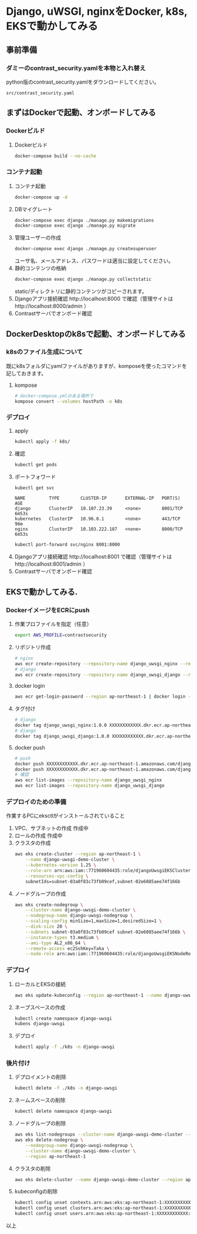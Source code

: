 # Django, uWSGI, nginxをDocker, k8s, EKSで動かしてみる

## 事前準備
### ダミーのcontrast_security.yamlを本物と入れ替え
python版のcontrast_security.yamlをダウンロードしてください。
```
src/contrast_security.yaml
```

## まずはDockerで起動、オンボードしてみる
### Dockerビルド
1. Dockerビルド
    ```bash
    docker-compose build --no-cache
    ```

### コンテナ起動
1. コンテナ起動
    ```bash
    docker-compose up -d
    ```
2. DBマイグレート
    ```bash
    docker-compose exec django ./manage.py makemigrations
    docker-compose exec django ./manage.py migrate
    ```
4. 管理ユーザーの作成
    ```bash
    docker-compose exec django ./manage.py createsuperuser
    ```
    ユーザ名、メールアドレス、パスワードは適当に設定してください。
5. 静的コンテンツの格納
    ```bash
    docker-compose exec django ./manage.py collectstatic
    ```
    static/ディレクトリに静的コンテンツがコピーされます。
6. Djangoアプリ接続確認
  http://localhost:8000 で確認（管理サイトは http://localhost:8000/admin ）
7. Contrastサーバでオンボード確認

## DockerDesktopのk8sで起動、オンボードしてみる
### k8sのファイル生成について
既にk8sフォルダにyamlファイルがありますが、komposeを使ったコマンドを記しておきます。
1. kompose
    ```bash
    # docker-compose.ymlのある場所で
    kompose convert --volumes hostPath -o k8s
    ```
### デプロイ
1. apply
    ```bash
    kubectl apply -f k8s/
    ```
2. 確認
    ```bash
    kubectl get pods
    ```
3. ポートフォワード
    ```bash
    kubectl get svc
    ```
    ```
    NAME         TYPE        CLUSTER-IP       EXTERNAL-IP   PORT(S)    AGE
    django       ClusterIP   10.107.23.39     <none>        8001/TCP   6m53s
    kubernetes   ClusterIP   10.96.0.1        <none>        443/TCP    96m
    nginx        ClusterIP   10.103.222.187   <none>        8000/TCP   6m53s
    ```
    ```bash
    kubectl port-forward svc/nginx 8001:8000
    ```
4. Djangoアプリ接続確認
  http://localhost:8001 で確認（管理サイトは http://localhost:8001/admin ）
5. Contrastサーバでオンボード確認

## EKSで動かしてみる.
### DockerイメージをECRにpush
1. 作業プロファイルを指定（任意）
    ```bash
    export AWS_PROFILE=contrastsecurity
    ```
1. リポジトリ作成
    ```bash
    # nginx
    aws ecr create-repository --repository-name django_uwsgi_nginx --region ap-northeast-1
    # django
    aws ecr create-repository --repository-name django_uwsgi_django --region ap-northeast-1
    ```
2. docker login  
    ```bash
    aws ecr get-login-password --region ap-northeast-1 | docker login --username AWS --password-stdin XXXXXXXXXXXX.dkr.ecr.ap-northeast-1.amazonaws.com
    ```
3. タグ付け
    ```bash
    # django
    docker tag django_uwsgi_nginx:1.0.0 XXXXXXXXXXXX.dkr.ecr.ap-northeast-1.amazonaws.com/django_uwsgi_nginx:1.0.0
    # django
    docker tag django_uwsgi_django:1.0.0 XXXXXXXXXXXX.dkr.ecr.ap-northeast-1.amazonaws.com/django_uwsgi_django:1.0.0
    ```
4. docker push
    ```bash
    # push
    docker push XXXXXXXXXXXX.dkr.ecr.ap-northeast-1.amazonaws.com/django_uwsgi_nginx:1.0.0
    docker push XXXXXXXXXXXX.dkr.ecr.ap-northeast-1.amazonaws.com/django_uwsgi_django:1.0.0
    # 確認
    aws ecr list-images --repository-name django_uwsgi_nginx
    aws ecr list-images --repository-name django_uwsgi_django
    ```

### デプロイのための準備
作業するPCにeksctlがインストールされていること
1. VPC、サブネットの作成
    作成中
2. ロールの作成
    作成中
3. クラスタの作成
    ```bash
    aws eks create-cluster --region ap-northeast-1 \
        --name django-uwsgi-demo-cluster \
        --kubernetes-version 1.25 \
        --role-arn arn:aws:iam::771960604435:role/djangoUwsgiEKSClusterRole \
        --resources-vpc-config \
        subnetIds=subnet-03a0f83c73fb09cef,subnet-02e6085aee74f166b
    ```
4. ノードグループの作成
    ```bash
    aws eks create-nodegroup \
        --cluster-name django-uwsgi-demo-cluster \
        --nodegroup-name django-uwsgi-nodegroup \
        --scaling-config minSize=1,maxSize=1,desiredSize=1 \
        --disk-size 20 \
        --subnets subnet-03a0f83c73fb09cef subnet-02e6085aee74f166b \
        --instance-types t3.medium \
        --ami-type AL2_x86_64 \
        --remote-access ec2SshKey=Taka \
        --node-role arn:aws:iam::771960604435:role/djangoUwsgiEKSNodeRole 
    ```

### デプロイ
1. ローカルとEKSの接続
    ```bash
    aws eks update-kubeconfig --region ap-northeast-1 --name django-uwsgi-demo-cluster
    ```
2. ネープスペースの作成
    ```bash
    kubectl create namespace django-uwsgi
    kubens django-uwsgi
    ```
3. デプロイ
    ```bash
    kubectl apply -f ./k8s -n django-uwsgi
    ```

### 後片付け
1. デプロイメントの削除
    ```bash
    kubectl delete -f ./k8s -n django-uwsgi
    ```
2. ネームスペースの削除
    ```bash
    kubectl delete namespace django-uwsgi
    ```
3. ノードグループの削除
    ```bash
    aws eks list-nodegroups --cluster-name django-uwsgi-demo-cluster --region ap-northeast-1
    aws eks delete-nodegroup \
        --nodegroup-name django-uwsgi-nodegroup \
        --cluster-name django-uwsgi-demo-cluster \
        --region ap-northeast-1
    ```
4. クラスタの削除
    ```bash
    aws eks delete-cluster --name django-uwsgi-demo-cluster --region ap-northeast-1
    ```
5. kubeconfigの削除
    ```bash
    kubectl config unset contexts.arn:aws:eks:ap-northeast-1:XXXXXXXXXXXX:cluster/django-uwsgi-demo-cluster
    kubectl config unset clusters.arn:aws:eks:ap-northeast-1:XXXXXXXXXXXX:cluster/django-uwsgi-demo-cluster
    kubectl config unset users.arn:aws:eks:ap-northeast-1:XXXXXXXXXXXX:cluster/django-uwsgi-demo-cluster
    ```

以上
